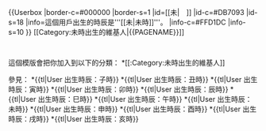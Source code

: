 {{Userbox
  |border-c=#000000
  |border-s=1
  |id=[[未|<span style="color:#ffffff;">未</span>]]
  |id-c=#DB7093
  |id-s=18
  |info=這個用戶出生的時辰是'''[[未|未時]]'''。
  |info-c=#FFD1DC
  |info-s=10
}} 
 <includeonly>[[Category:未時出生的維基人|{{PAGENAME}}]]</includeonly>
<noinclude>
<p style="clear: both; padding-top: 2em">
這個模版會把你加入到以下的分類：
*[[:Category:未時出生的維基人]]

參見：
*{{tl|User 出生時辰：子時}}
*{{tl|User 出生時辰：丑時}}
*{{tl|User 出生時辰：寅時}}
*{{tl|User 出生時辰：卯時}}
*{{tl|User 出生時辰：辰時}}
*{{tl|User 出生時辰：巳時}}
*{{tl|User 出生時辰：午時}}
*{{tl|User 出生時辰：未時}}
*{{tl|User 出生時辰：申時}}
*{{tl|User 出生時辰：酉時}}
*{{tl|User 出生時辰：戌時}}
*{{tl|User 出生時辰：亥時}}
</p>

</noinclude>